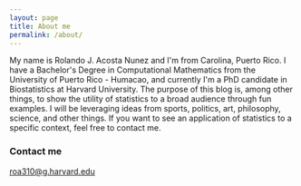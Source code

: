 ```yaml
---
layout: page
title: About me
permalink: /about/
---
```


My name is Rolando J. Acosta Nunez and I'm from Carolina, Puerto Rico. I have a Bachelor's Degree in Computational Mathematics from the University of Puerto Rico - Humacao, and currently I'm a PhD candidate in Biostatistics at Harvard University. The purpose of this blog is, among other things, to show the utility of statistics to a broad audience through fun examples. I will be leveraging ideas from sports, politics, art, philosophy, science, and other things. If you want to see an application of statistics to a specific context, feel free to contact me. 

### Contact me
[roa310@g.harvard.edu](mailto:roa310@g.harvard.edu)

